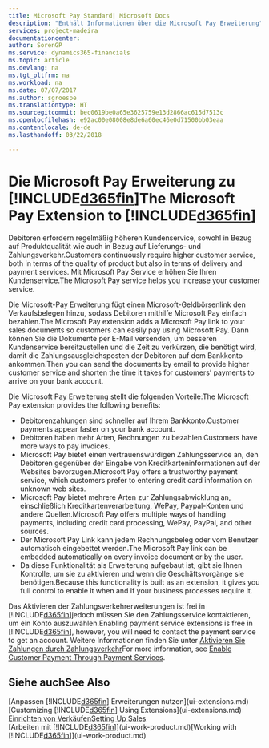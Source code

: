 ```yaml
---
title: Microsoft Pay Standard| Microsoft Docs
description: "Enthält Informationen über die Microsoft Pay Erweiterung"
services: project-madeira
documentationcenter: 
author: SorenGP
ms.service: dynamics365-financials
ms.topic: article
ms.devlang: na
ms.tgt_pltfrm: na
ms.workload: na
ms.date: 07/07/2017
ms.author: sgroespe
ms.translationtype: HT
ms.sourcegitcommit: bec0619be0a65e3625759e13d2866ac615d7513c
ms.openlocfilehash: e92ac00e08008e8de6a60ec46e0d71500bb03eaa
ms.contentlocale: de-de
ms.lasthandoff: 03/22/2018

---
```

# <a name="the-microsoft-pay-extension-to-included365finincludesd365finlongmdmd"></a><span data-ttu-id="0f332-103">Die Microsoft Pay Erweiterung zu [!INCLUDE[d365fin](includes/d365fin_long_md.md)]</span><span class="sxs-lookup"><span data-stu-id="0f332-103">The Microsoft Pay Extension to [!INCLUDE[d365fin](includes/d365fin_long_md.md)]</span></span>
<span data-ttu-id="0f332-104">Debitoren erfordern regelmäßig höheren Kundenservice, sowohl in Bezug auf Produktqualität wie auch in Bezug auf Lieferungs- und Zahlungsverkehr.</span><span class="sxs-lookup"><span data-stu-id="0f332-104">Customers continuously require higher customer service, both in terms of the quality of product but also in terms of delivery and payment services.</span></span> <span data-ttu-id="0f332-105">Mit Microsoft Pay Service erhöhen Sie Ihren Kundenservice.</span><span class="sxs-lookup"><span data-stu-id="0f332-105">The Microsoft Pay service helps you increase your customer service.</span></span>

<span data-ttu-id="0f332-106">Die Microsoft-Pay Erweiterung fügt einen Microsoft-Geldbörsenlink den Verkaufsbelegen hinzu, sodass Debitoren mithilfe Microsoft Pay einfach bezahlen.</span><span class="sxs-lookup"><span data-stu-id="0f332-106">The Microsoft Pay extension adds a Microsoft Pay link to your sales documents so customers can easily pay using Microsoft Pay.</span></span> <span data-ttu-id="0f332-107">Dann können Sie die Dokumente per E-Mail versenden, um besseren Kundenservice bereitzustellen und die Zeit zu verkürzen, die benötigt wird, damit die Zahlungsausgleichsposten der Debitoren auf dem Bankkonto ankommen.</span><span class="sxs-lookup"><span data-stu-id="0f332-107">Then you can send the documents by email to provide higher customer service and shorten the time it takes for customers’ payments to arrive on your bank account.</span></span>

<span data-ttu-id="0f332-108">Die Microsoft Pay Erweiterung stellt die folgenden Vorteile:</span><span class="sxs-lookup"><span data-stu-id="0f332-108">The Microsoft Pay extension provides the following benefits:</span></span>
- <span data-ttu-id="0f332-109">Debitorenzahlungen sind schneller auf Ihrem Bankkonto.</span><span class="sxs-lookup"><span data-stu-id="0f332-109">Customer payments appear faster on your bank account.</span></span>
- <span data-ttu-id="0f332-110">Debitoren haben mehr Arten, Rechnungen zu bezahlen.</span><span class="sxs-lookup"><span data-stu-id="0f332-110">Customers have more ways to pay invoices.</span></span>
- <span data-ttu-id="0f332-111">Microsoft Pay bietet einen vertrauenswürdigen Zahlungsservice an, den Debitoren gegenüber der Eingabe von Kreditkarteninformationen auf der Websites bevorzugen.</span><span class="sxs-lookup"><span data-stu-id="0f332-111">Microsoft Pay offers a trustworthy payment service, which customers prefer to entering credit card information on unknown web sites.</span></span>
- <span data-ttu-id="0f332-112">Microsoft Pay bietet mehrere Arten zur Zahlungsabwicklung an, einschließlich Kreditkartenverarbeitung, WePay, Paypal-Konten und andere Quellen.</span><span class="sxs-lookup"><span data-stu-id="0f332-112">Microsoft Pay offers multiple ways of handling payments, including credit card processing, WePay, PayPal, and other sources.</span></span>
- <span data-ttu-id="0f332-113">Der Microsoft Pay Link kann jedem Rechnungsbeleg oder vom Benutzer automatisch eingebettet werden.</span><span class="sxs-lookup"><span data-stu-id="0f332-113">The Microsoft Pay link can be embedded automatically on every invoice document or by the user.</span></span>
- <span data-ttu-id="0f332-114">Da diese Funktionalität als Erweiterung aufgebaut ist, gibt sie Ihnen Kontrolle, um sie zu aktivieren und wenn die Geschäftsvorgänge sie benötigen.</span><span class="sxs-lookup"><span data-stu-id="0f332-114">Because this functionality is built as an extension, it gives you full control to enable it when and if your business processes require it.</span></span>

<span data-ttu-id="0f332-115">Das Aktivieren der Zahlungsverkehrerweiterungen ist frei in [!INCLUDE[d365fin](includes/d365fin_md.md)]jedoch müssen Sie den Zahlungsservice kontaktieren, um ein Konto auszuwählen.</span><span class="sxs-lookup"><span data-stu-id="0f332-115">Enabling payment service extensions is free in [!INCLUDE[d365fin](includes/d365fin_md.md)], however, you will need to contact the payment service to get an account.</span></span> <span data-ttu-id="0f332-116">Weitere Informationen finden Sie unter [Aktivieren Sie Zahlungen durch Zahlungsverkehr](sales-how-enable-payment-service-extensions.md)</span><span class="sxs-lookup"><span data-stu-id="0f332-116">For more information, see [Enable Customer Payment Through Payment Services](sales-how-enable-payment-service-extensions.md).</span></span>

## <a name="see-also"></a><span data-ttu-id="0f332-117">Siehe auch</span><span class="sxs-lookup"><span data-stu-id="0f332-117">See Also</span></span>
<span data-ttu-id="0f332-118">[Anpassen [!INCLUDE[d365fin](includes/d365fin_md.md)] Erweiterungen nutzen](ui-extensions.md)</span><span class="sxs-lookup"><span data-stu-id="0f332-118">[Customizing [!INCLUDE[d365fin](includes/d365fin_md.md)] Using Extensions](ui-extensions.md)</span></span>  
[<span data-ttu-id="0f332-119">Einrichten von Verkäufen</span><span class="sxs-lookup"><span data-stu-id="0f332-119">Setting Up Sales</span></span>](sales-setup-sales.md)  
<span data-ttu-id="0f332-120">[Arbeiten mit [!INCLUDE[d365fin](includes/d365fin_md.md)]](ui-work-product.md)</span><span class="sxs-lookup"><span data-stu-id="0f332-120">[Working with [!INCLUDE[d365fin](includes/d365fin_md.md)]](ui-work-product.md)</span></span>

